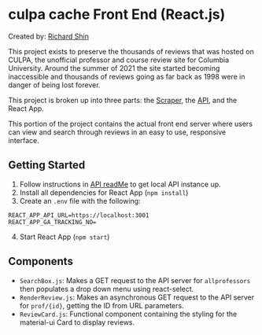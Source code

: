 # culpa cache Front End (React.js)

Created by: [Richard Shin](https://www.rshin.dev/)

This project exists to preserve the thousands of reviews that was hosted on CULPA, the unofficial professor and course review site for Columbia University. Around the summer of 2021 the site started becoming inaccessible and thousands of reviews going as far back as 1998 were in danger of being lost forever. 

This project is broken up into three parts: the [Scraper](https://github.com/rshin7/culpa-cache-scraper), the [API](https://github.com/rshin7/culpa-cache-api), and the React App.

This portion of the project contains the actual front end server where users can view and search through reviews in an easy to use, responsive interface.

## Getting Started

1. Follow instructions in [API readMe](https://github.com/rshin7/culpa-cache-api) to get local API instance up.
2. Install all dependencies for React App (`npm install`)
3. Create an `.env` file with the following:
```
REACT_APP_API_URL=https://localhost:3001
REACT_APP_GA_TRACKING_NO=
```
4. Start React App (`npm start`)

## Components

* `SearchBox.js`: Makes a GET request to the API server for `allprofessors` then populates a drop down menu using react-select.
* `RenderReview.js`: Makes an asynchronous GET request to the API server for `prof/{id}`, getting the ID from URL parameters.
* `ReviewCard.js`: Functional component containing the styling for the material-ui Card to display reviews. 